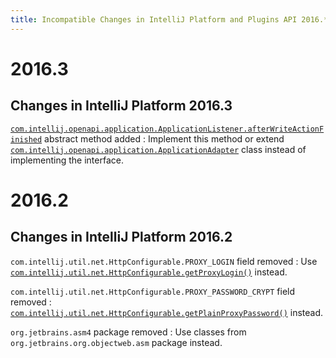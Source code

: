 ```yaml
---
title: Incompatible Changes in IntelliJ Platform and Plugins API 2016.*
---
```


<!--
See the note on how to document new problems on the main page reference_guide/api_changes/api_changes_list.md 
-->

# 2016.3 

## Changes in IntelliJ Platform 2016.3

[`com.intellij.openapi.application.ApplicationListener.afterWriteActionFinished`](upsource:///platform/core-api/src/com/intellij/openapi/application/ApplicationListener.java?nav=1481:1505:focused&line=45) abstract method added
: Implement this method or extend [`com.intellij.openapi.application.ApplicationAdapter`](upsource:////platform/core-api/src/com/intellij/openapi/application/ApplicationAdapter.java) class instead of implementing the interface.


# 2016.2 

## Changes in IntelliJ Platform 2016.2

`com.intellij.util.net.HttpConfigurable.PROXY_LOGIN` field removed
: Use [`com.intellij.util.net.HttpConfigurable.getProxyLogin()`](upsource:///platform/platform-api/src/com/intellij/util/net/HttpConfigurable.java) instead.

`com.intellij.util.net.HttpConfigurable.PROXY_PASSWORD_CRYPT` field removed
: [`com.intellij.util.net.HttpConfigurable.getPlainProxyPassword()`](upsource:///platform/platform-api/src/com/intellij/util/net/HttpConfigurable.java) instead.

`org.jetbrains.asm4` package removed
: Use classes from `org.jetbrains.org.objectweb.asm` package instead.